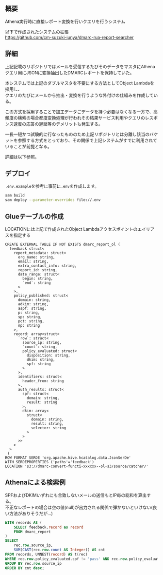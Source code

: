 ## 概要

Athena実行時に直接レポート変換を行いクエリを行うシステム

以下で作成されたシステムの拡張  
https://github.com/cm-suzuki-junya/dmarc-rua-report-searcher

## 詳細

上記記載のリポジトリではメールを受信するたびそのデータをマスタにAthenaクエリ用にJSONに変換抽出したDMARCレポートを保持していた。

本システムでは上記のダブルマスタを不要にする方法としてObject Lambdaを採用し、  
クエリのたびにメールから抽出・変換を行うような外付けの仕組みを作成している。

この方式を採用することで加工データごデータを持つ必要はなくなる一方で、高頻度の検索の場合都度変換処理が行われその結果サービス利用やクエリのレスポンス速度の応答の遅延等のデメリットも発生する。

一長一短かつ試験的に行なったもののため上記リポジトリとは分離し該当のバケットを参照する方式をとっており、その関係で上記システムがすでに利用されていることが前提となる。

詳細は以下参照。


## デプロイ

`.env.example`を参考に事前に`.env`を作成します。  

```bash
sam build
sam deploy --parameter-overrides file://.env
```


## Glueテーブルの作成

LOCATIONには上記で作成されたObject Lambdaアクセスポイントのエイリアスを指定する

```
CREATE EXTERNAL TABLE IF NOT EXISTS dmarc_report_ol (
  feedback struct<
    report_metadata: struct<
      org_name: string,
      email: string,
      extra_contact_info: string,
      report_id: string,
      date_range: struct<
        begin: string,
        `end`: string
      >
    >,
    policy_published: struct<
      domain: string,
      adkim: string,
      aspf: string,
      p: string,
      sp: string,
      pct: string,
      np: string
    >,
    record: array<struct<
      `row`: struct<
        source_ip: string,
        `count`: string,
        policy_evaluated: struct<
          disposition: string,
          dkim: string,
          spf: string
        >
      >,
      identifiers: struct<
        header_from: string
      >,
      auth_results: struct<
        spf: struct<
          domain: string,
          result: string
        >,
        dkim: array<
          struct<
            domain: string,
            result: string,
            selector: string
          >
        >
      >>
    >
  >
 )
ROW FORMAT SERDE 'org.apache.hive.hcatalog.data.JsonSerDe'
WITH SERDEPROPERTIES ('paths'='feedback')
LOCATION 's3://dmarc-convert-functi-xxxxxx--ol-s3/source/catcher/'
```

## Athenaによる検索例

SPFおよびDKIMいずれにも合致しないメールの送信もとIP毎の総和を算出する。  
不正なレポートの場合は空の値(null)が出力される関係で弾かないといけない(良い方法がありそうだが...)

```sql
WITH records AS (
    SELECT feedback.record as record
    FROM dmarc_report
)
SELECT
    rec.row.source_ip,
    SUM(CAST(rec.row.count AS Integer)) AS cnt
FROM records, UNNEST(record) AS t(rec)
WHERE rec.row.policy_evaluated.spf != 'pass' AND rec.row.policy_evaluated.dkim != 'pass'　AND feedback is not null
GROUP BY rec.row.source_ip
ORDER BY cnt desc;
```